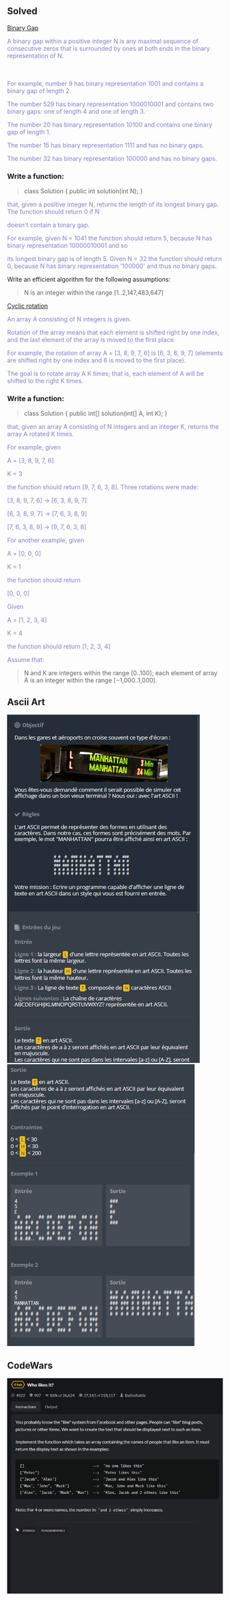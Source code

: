 ## Solved 

<style>
e {color:#807fcd;}
</style>

[Binary Gap](https://app.codility.com/programmers/lessons/1-iterations/binary_gap/)



<e> A binary gap within a positive integer N is any maximal sequence of consecutive zeros that is surrounded by ones 
at both ends in the binary representation of N.</e>  
<br/>
<br/>



<e> For example, number 9 has binary representation 1001 and contains a binary gap of length 2.</e>

<e>The number 529 has binary representation 1000010001 and contains two binary gaps: one of length 4 and one of 
length 3. </e>

<e>The number 20 has binary representation 10100 and contains one binary gap of length 1.</e>

<e>The number 15 has binary representation 1111 and has no binary gaps. </e>

<e>The number 32 has binary representation 100000 and has no binary gaps.</e>

### Write a function:

> class Solution { public int solution(int N); }

<e>that, given a positive integer N, returns the length of its longest binary gap. The function should return 0 if N 
</e> 

<e>doesn't contain a binary gap. </e>

<e>For example, given N = 1041 the function should return 5, because N has binary representation 10000010001 and so  
</e> 

<e>its longest binary gap is of length 5. Given N = 32 the function should return 0, because N has binary 
representation '100000' and thus no binary gaps.</e>

Write an efficient algorithm for the following assumptions:

> N is an integer within the range [1..2,147,483,647]


[Cyclic rotation](https://app.codility.com/programmers/lessons/2-arrays/cyclic_rotation/)



<e>An array A consisting of N integers is given. </e>

<e>Rotation of the array means that each element is shifted right by one index, and the last element of the array is 
moved to the first place. </e>

<e>For example, the rotation of array A = [3, 8, 9, 7, 6] is [6, 3, 8, 9, 7] (elements are shifted right by one 
index and 6 is moved to the first place).</e>

<e>The goal is to rotate array A K times; that is, each element of A will be shifted to the right K times.</e>

### Write a function:

> class Solution { public int[] solution(int[] A, int K); }

<e>that, given an array A consisting of N integers and an integer K, returns the array A rotated K times.</e>

<e>For example, given</e>

<e>A = [3, 8, 9, 7, 6]</e>

<e>K = 3</e>

<e>the function should return [9, 7, 6, 3, 8]. Three rotations were made:</e>

<e>[3, 8, 9, 7, 6] -> [6, 3, 8, 9, 7]</e>

<e>[6, 3, 8, 9, 7] -> [7, 6, 3, 8, 9]</e>

<e>[7, 6, 3, 8, 9] -> [9, 7, 6, 3, 8]</e>


<e>For another example, given</e>

<e>A = [0, 0, 0]</e>

<e>K = 1</e>

<e>the function should return </e>

<e>[0, 0, 0]</e>

<e>Given</e>

<e>A = [1, 2, 3, 4]</e>

<e>K = 4</e>

<e>the function should return [1, 2, 3, 4]</e>

<e>Assume that:</e>


> N and K are integers within the range [0..100];
> each element of array A is an integer within the range [−1,000..1,000].


## Ascii Art

![Puzzle](../readme-resources/ascii_art1.png)
![img_1.png](../readme-resources/ascii_art2.png)

## CodeWars
![img_1.png](img_1.png)